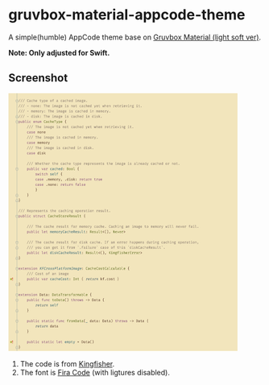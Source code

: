 # gruvbox-material-appcode-theme
A simple(humble) AppCode theme base on [Gruvbox Material (light soft ver)](https://github.com/sainnhe/gruvbox-material).

**Note: Only adjusted for Swift.**

## Screenshot

<img src="screenshot.png" style="zoom:50%;" />



1. The code is from [Kingfisher](https://github.com/onevcat/Kingfisher/blob/fa8e334b604177bd2df9f033b87c0be6eeffded8/Sources/Cache/ImageCache.swift).
2. The font is [Fira Code](https://github.com/tonsky/FiraCode) (with ligtures disabled).

